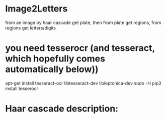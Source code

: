 # Image2Letters
from an image by haar cascade get plate, then from plate get regions, from regions get letters/digits 

# you need tesserocr (and tesseract, which hopefully comes automatically below))
apt-get install tesseract-ocr libtesseract-dev libleptonica-dev
sudo -H pip3 install tesserocr

# Haar cascade description:

